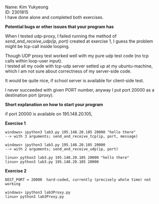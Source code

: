 Name: Kim Yukyeong   
ID:   2301815    
I have done alone and completed both exercises.  
 

**Potential bugs or other issues that your program has**  

When I tested udp-proxy, I failed running the method of *send_and_receive_udp(ip, port)* created at exercise 1, I guess the problem might be tcp-call inside looping.   

Though UDP proxy test worked well with my pure udp test code (no tcp calls within loop-user input).     
I tested all my code with tcp-udp server setted up at my ubuntu-machine, which I am not sure about correctness of my server-side code.  

It would be quite nice, if school server is available for client-side test.   

I never succeeded with given PORT number, anyway I put port 20000 as a destination port (proxy).



**Short explanation on how to start your program** 

if port 20000 is available on 195.148.20.105,

**Exercise 1**
```
windows> ipython3 lab3.py 195.148.20.105 20000 "hello there"
--> with 3 arguments; send_and_receive_tcp(ip, port, message)

windows> ipython3 lab3.py 195.148.20.105 20000 
--> with 2 arguments; send_and_receive_udp(ip, port)

linux> python3 lab3.py 195.148.20.105 20000 "hello there"
linux> python3 lab3.py 195.148.20.105 20000

```

**Exercise 2**
```
DEST_PORT = 20000  hard-coded, currently (precisely whole time) not working  

windows> ipython3 lab3Proxy.py
linux> python3 lab3Proxy.py
```
